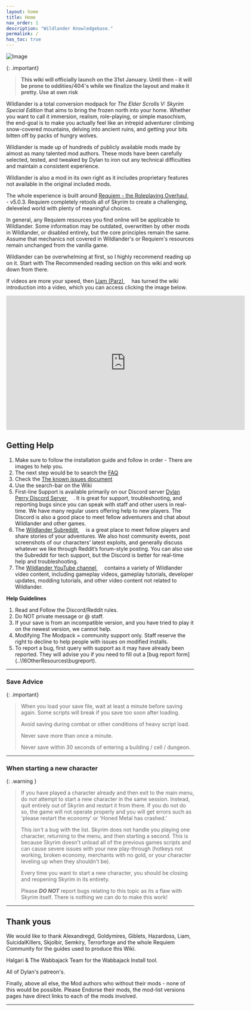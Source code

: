 ```yaml
---
layout: home
title: Home
nav_order: 1
description: "Wildlander Knowledgebase."
permalink: /
has_toc: true
---
```

![Image](https://wiki.wildlandermod.com/Assets/wildlander-header.png)

{: .important}
> **This wiki will officially launch on the 31st January. Until then - it will be prone to oddities/404's while we finalize the layout and make it pretty. Use at own risk**

Wildlander is a total conversion modpack for _The Elder Scrolls V: Skyrim Special Edition_ that aims to bring the frozen north into your home. Whether you want to call it immersion, realism, role-playing, or simple masochism, the end-goal is to make you actually feel like an intrepid adventurer climbing snow-covered mountains, delving into ancient ruins, and getting your bits bitten off by packs of hungry wolves.

Wildlander is made up of hundreds of publicly available mods made by almost as many talented mod authors. These mods have been carefully selected, tested, and tweaked by Dylan to iron out any technical difficulties and maintain a consistent experience.

Wildlander is also a mod in its own right as it includes proprietary features not available in the original included mods.

The whole experience is built around <a href="https://www.nexusmods.com/skyrimspecialedition/mods/60888" target="_blank" rel="noopener noreferrer">Requiem - the Roleplaying Overhaul <svg viewBox="0 0 24 24" aria-labelledby="svg-external-link-title" width="1em" height="1em"><use xlink:href="#svg-external-link"></use></svg></a> - v5.0.3. Requiem completely retools all of Skyrim to create a challenging, deleveled world with plenty of meaningful choices.

In general, any Requiem resources you find online will be applicable to Wildlander. Some information may be outdated, overwritten by other mods in Wildlander, or disabled entirely, but the core principles remain the same. Assume that mechanics not covered in Wildlander's or Requiem's resources remain unchanged from the vanilla game.

Wildlander can be overwhelming at first, so I highly recommend reading up on it. Start with The Recommended reading section on this wiki and work down from there.

If videos are more your speed, then <a href="https://www.youtube.com/channel/UCnVgWmZbuZxl2QFVapKjd3w" target="_blank" rel="noopener noreferrer">Liam (Parz) <svg viewBox="0 0 24 24" aria-labelledby="svg-external-link-title" width="1em" height="1em"><use xlink:href="#svg-external-link"></use></svg></a> has turned the wiki introduction into a video, which you can access clicking the image below.


<iframe class="yt-embed" width="640" height="360" src="https://www.youtube.com/embed/vXRurA0h6NE" title="YouTube video player" frameborder="0" allow="accelerometer; autoplay; clipboard-write; encrypted-media; gyroscope; picture-in-picture" allowfullscreen></iframe>

## Getting Help

1. Make sure to follow the installation guide and follow in order - There are images to help you.
1. The next step would be to search the [FAQ](01Support/Faq/)
1. Check the [The known issues document](01Support\KnownIssues) 
1. Use the search-bar on the Wiki
1. First-line Support is available primarily on our Discord server <a href="https://discordapp.com/invite/8VkDrfq" target="_blank" rel="noopener noreferrer">Dylan Perry Discord Server <svg viewBox="0 0 24 24" aria-labelledby="svg-external-link-title" width="1em" height="1em"><use xlink:href="#svg-external-link"></use></svg></a>. It is great for support, troubleshooting, and reporting bugs since you can speak with staff and other users in real-time. We have many regular users offering help to new players. The Discord is also a good place to meet fellow adventurers and chat about Wildlander and other games.
1. The <a href="https://www.reddit.com/r/wildlander/" target="_blank" rel="noopener noreferrer">Wildlander Subreddit <svg viewBox="0 0 24 24" aria-labelledby="svg-external-link-title" width="1em" height="1em"><use xlink:href="#svg-external-link"></use></svg></a> is a great place to meet fellow players and share stories of your adventures. We also host community events, post screenshots of our characters’ latest exploits, and generally discuss whatever we like through Reddit’s forum-style posting. You can also use the Subreddit for tech support, but the Discord is better for real-time help and troubleshooting.
1. The <a href="https://www.youtube.com/wildlander" target="_blank" rel="noopener noreferrer">Wildlander YouTube channel <svg viewBox="0 0 24 24" aria-labelledby="svg-external-link-title" width="1em" height="1em"><use xlink:href="#svg-external-link"></use></svg></a> contains a variety of Wildlander video content, including gameplay videos, gameplay tutorials, developer updates, modding tutorials, and other video content not related to Wildlander.

**Help Guidelines**

1. Read and Follow the Discord/Reddit rules.
1. Do NOT private message or @ staff.
1. If your save is from an incompatible version, and you have tried to play it on the newest version, we cannot help.
1. Modifying The Modpack = community support only. Staff reserve the right to decline to help people with issues on modified installs.
1. To report a bug, first query with support as it may have already been reported. They will advise you if you need to fill out a [bug report form](..\16OtherResources\bugreport\).

---

### Save Advice

{: .important}
>
> When you load your save file, wait at least a minute before saving again. Some scripts will break if you save too soon after loading.
>  
> Avoid saving during combat or other conditions of heavy script load. 
>
> Never save more than once a minute.
>
> Never save within 30 seconds of entering a building / cell / dungeon.

---

### When starting a new character

{: .warning } 
> If you have played a character already and then exit to the main menu, do _not_ attempt to start a new character in the same session. Instead, quit entirely out of Skyrim and restart it from there. If you do not do so, the game will not operate properly and you will get errors such as 'please restart the economy' or 'Honed Metal has crashed.'
>
> This *isn't* a bug with the list. Skyrim does not handle you playing one character, returning to the menu, and then starting a second. This is because Skyrim doesn't unload all of the previous games scripts and can cause severe issues with your new play-through (hotkeys not working, broken economy, merchants with no gold, or your character leveling up when they shouldn't be).
>
> Every time you want to start a new character, you should be closing and reopening Skyrim in its entirety.
>
> Please ***DO NOT*** report bugs relating to this topic as its a flaw with Skyrim itself. There is nothing we can do to make this work!

---

## Thank yous

We would like to thank Alexandregd, Goldymires, Giblets, Hazardoss, Liam, SuicidalKillers, Skjolbir, Semkiry, Terrorforge and the whole Requiem Community for the guides used to produce this Wiki. 

Halgari & The Wabbajack Team for the Wabbajack Install tool. 

All of Dylan's patreon's.

Finally, above all else, the Mod authors who without their mods - none of this would be possible. Please Endorse their mods, the mod-list versions pages have direct links to each of the mods involved.

----

